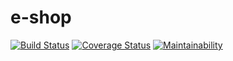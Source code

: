 # e-shop
[![Build Status](https://travis-ci.org/zellymiriam/e-shop.svg?branch=develop)](https://travis-ci.org/zellymiriam/e-shop)
[![Coverage Status](https://coveralls.io/repos/github/zellymiriam/e-shop/badge.svg?branch=develop)](https://coveralls.io/github/zellymiriam/e-shop?branch=develop)
[![Maintainability](https://api.codeclimate.com/v1/badges/d6efc592b414bdc096b5/maintainability)](https://codeclimate.com/github/zellymiriam/e-shop/maintainability)

